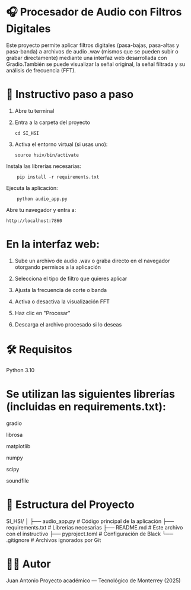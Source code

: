 # 🎧 Procesador de Audio con Filtros Digitales

Este proyecto permite aplicar filtros digitales (pasa-bajas, pasa-altas y pasa-banda) a archivos de audio .wav (mismos que se pueden subir o grabar directamente) mediante una interfaz web desarrollada con Gradio.También se puede visualizar la señal original, la señal filtrada y su análisis de frecuencia (FFT).


# 🧪 Instructivo paso a paso
 1. Abre tu terminal
 2. Entra a la carpeta del proyecto

        cd SI_HSI

 3. Activa el entorno virtual (si usas uno):

        source hsiv/bin/activate

Instala las librerías necesarias:

        pip install -r requirements.txt

Ejecuta la aplicación:

        python audio_app.py

Abre tu navegador y entra a:

    http://localhost:7860

    

 # En la interfaz web:

 1. Sube un archivo de audio .wav o graba directo en el navegador otorgando permisos a la aplicación

 2. Selecciona el tipo de filtro que quieres aplicar

 3. Ajusta la frecuencia de corte o banda

 4. Activa o desactiva la visualización FFT

 5. Haz clic en "Procesar"

 6. Descarga el archivo procesado si lo deseas



# 🛠 Requisitos

Python 3.10



# Se utilizan las siguientes librerías (incluidas en requirements.txt):

 gradio

 librosa

 matplotlib

 numpy

 scipy

 soundfile



# 📁 Estructura del Proyecto

SI_HSI/
        │
        ├── audio_app.py         # Código principal de la aplicación
        ├── requirements.txt     # Librerías necesarias
        ├── README.md            # Este archivo con el instructivo
        ├── pyproject.toml       # Configuración de Black
        └── .gitignore           # Archivos ignorados por Git

# 👨‍💻 Autor
Juan Antonio
Proyecto académico — Tecnológico de Monterrey (2025)
